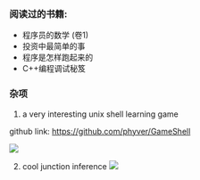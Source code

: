 ### 阅读过的书籍:

* 程序员的数学 (卷1)
* 投资中最简单的事
* 程序是怎样跑起来的
* C++编程调试秘笈

### 杂项
1. a very interesting unix shell learning game

github link: https://github.com/phyver/GameShell

![](../images/shellgame.png)

2. cool junction inference
![](../images/245073833_1689903742968400_25_0.000000.png)
